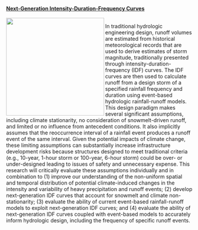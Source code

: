 <a style="white-space: nowrap" href="https://www.serdp-estcp.org/Program-Areas/Resource-Conservation-and-Resiliency/Natural-Resources/Cold-Regions-Ecology-and-Management/RC-2546" style="font-size: 25px;"><strong>Next-Generation Intensity-Duration-Frequency Curves</strong></a>
<br /> <br />
<img src="https://image.ibb.co/kNy5WT/NG_IDF.jpg" class="image1" width="265" height="265" align="left" border="0" style="border-style: none;"> 

In traditional hydrologic engineering design, runoff volumes are estimated from historical meteorological records that are used to derive estimates of storm magnitude, traditionally presented through intensity-duration-frequency (IDF) curves. The IDF curves are then used to calculate runoff from a design storm of a specified rainfall frequency and duration using event-based hydrologic rainfall-runoff models. This design paradigm makes several significant assumptions, including climate stationarity, no consideration of snowmelt-driven runoff, and limited or no influence from antecedent conditions. It also implicitly assumes that the reoccurrence interval of a rainfall event produces a runoff event of the same interval. Given the potential impacts of climate change, these limiting assumptions can substantially increase infrastructure development risks because structures designed to meet traditional criteria (e.g., 10-year, 1-hour storm or 100-year, 6-hour storm) could be over- or under-designed leading to issues of safety and unnecessary expense. This research will critically evaluate these assumptions individually and in combination to (1) improve our understanding of the non-uniform spatial and temporal distribution of potential climate-induced changes in the intensity and variability of heavy precipitation and runoff events; (2) develop next-generation IDF curves that account for snowmelt and climate non-stationarity; (3) evaluate the ability of current event-based rainfall-runoff models to exploit next-generation IDF curves; and (4) evaluate the ability of next-generation IDF curves coupled with event-based models to accurately inform hydrologic design, including the frequency of specific runoff events.
